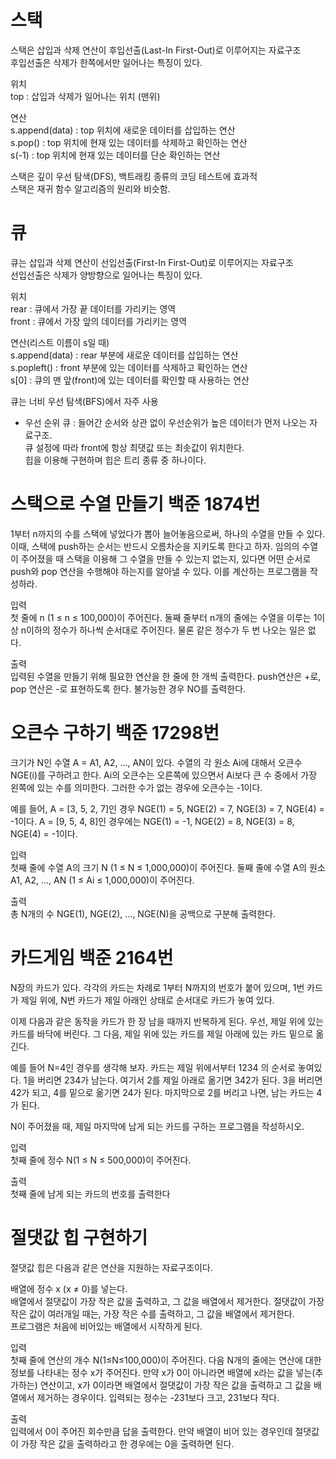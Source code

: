 # 스택
스택은 삽입과 삭제 연산이 후입선출(Last-In First-Out)로 이루어지는 자료구조</br>
후입선출은 삭제가 한쪽에서만 일어나는 특징이 있다.  

위치  
top : 삽입과 삭제가 일어나는 위치 (맨위)

연산  
s.append(data) : top 위치에 새로운 데이터를 삽입하는 연산  
s.pop() : top 위치에 현재 있는 데이터를 삭제하고 확인하는 연산  
s(-1) : top 위치에 현재 있는 데이터를 단순 확인하는 연산  

스택은 깊이 우선 탐색(DFS), 백트래킹 종류의 코딩 테스트에 효과적  
스택은 재귀 함수 알고리즘의 원리와 비슷함.

# 큐
큐는 삽입과 삭제 연산이 선입선출(First-In First-Out)로 이루어지는 자료구조  
선입선출은 삭제가 양방향으로 일어나는 특징이 있다.

위치  
rear : 큐에서 가장 끝 데이터를 가리키는 영역  
front : 큐에서 가장 앞의 데이터를 가리키는 영역  

연산(리스트 이름이 s일 때)  
s.append(data) : rear 부분에 새로운 데이터를 삽입하는 연산  
s.popleft() : front 부분에 있는 데이터를 삭제하고 확인하는 연산  
s[0] : 큐의 맨 앞(front)에 있는 데이터를 확인할 때 사용하는 연산  

큐는 너비 우선 탐색(BFS)에서 자주 사용

* 우선 순위 큐 : 들어간 순서와 상관 없이 우선순위가 높은 데이터가 먼저 나오는 자료구조.  
큐 설정에 따라 front에 항상 최댓값 또는 최솟값이 위치한다.  
힙을 이용해 구현하며 힙은 트리 종류 중 하나이다.

# 스택으로 수열 만들기 백준 1874번
1부터 n까지의 수를 스택에 넣었다가 뽑아 늘어놓음으로써, 하나의 수열을 만들 수 있다. 이때, 스택에 push하는 순서는 반드시 오름차순을 지키도록 한다고 하자. 임의의 수열이 주어졌을 때 스택을 이용해 그 수열을 만들 수 있는지 없는지, 있다면 어떤 순서로 push와 pop 연산을 수행해야 하는지를 알아낼 수 있다. 이를 계산하는 프로그램을 작성하라.

입력  
첫 줄에 n (1 ≤ n ≤ 100,000)이 주어진다. 둘째 줄부터 n개의 줄에는 수열을 이루는 1이상 n이하의 정수가 하나씩 순서대로 주어진다. 물론 같은 정수가 두 번 나오는 일은 없다.

출력  
입력된 수열을 만들기 위해 필요한 연산을 한 줄에 한 개씩 출력한다. push연산은 +로, pop 연산은 -로 표현하도록 한다. 불가능한 경우 NO를 출력한다.

# 오큰수 구하기 백준 17298번
크기가 N인 수열 A = A1, A2, ..., AN이 있다. 수열의 각 원소 Ai에 대해서 오큰수 NGE(i)를 구하려고 한다. Ai의 오큰수는 오른쪽에 있으면서 Ai보다 큰 수 중에서 가장 왼쪽에 있는 수를 의미한다. 그러한 수가 없는 경우에 오큰수는 -1이다.

예를 들어, A = [3, 5, 2, 7]인 경우 NGE(1) = 5, NGE(2) = 7, NGE(3) = 7, NGE(4) = -1이다. A = [9, 5, 4, 8]인 경우에는 NGE(1) = -1, NGE(2) = 8, NGE(3) = 8, NGE(4) = -1이다.

입력  
첫째 줄에 수열 A의 크기 N (1 ≤ N ≤ 1,000,000)이 주어진다. 둘째 줄에 수열 A의 원소 A1, A2, ..., AN (1 ≤ Ai ≤ 1,000,000)이 주어진다.

출력  
총 N개의 수 NGE(1), NGE(2), ..., NGE(N)을 공백으로 구분해 출력한다.

# 카드게임 백준 2164번
N장의 카드가 있다. 각각의 카드는 차례로 1부터 N까지의 번호가 붙어 있으며, 1번 카드가 제일 위에, N번 카드가 제일 아래인 상태로 순서대로 카드가 놓여 있다.

이제 다음과 같은 동작을 카드가 한 장 남을 때까지 반복하게 된다. 우선, 제일 위에 있는 카드를 바닥에 버린다. 그 다음, 제일 위에 있는 카드를 제일 아래에 있는 카드 밑으로 옮긴다.

예를 들어 N=4인 경우를 생각해 보자. 카드는 제일 위에서부터 1234 의 순서로 놓여있다. 1을 버리면 234가 남는다. 여기서 2를 제일 아래로 옮기면 342가 된다. 3을 버리면 42가 되고, 4를 밑으로 옮기면 24가 된다. 마지막으로 2를 버리고 나면, 남는 카드는 4가 된다.

N이 주어졌을 때, 제일 마지막에 남게 되는 카드를 구하는 프로그램을 작성하시오.

입력  
첫째 줄에 정수 N(1 ≤ N ≤ 500,000)이 주어진다.

출력  
첫째 줄에 남게 되는 카드의 번호를 출력한다

# 절댓값 힙 구현하기
절댓값 힙은 다음과 같은 연산을 지원하는 자료구조이다.

배열에 정수 x (x ≠ 0)를 넣는다.  
배열에서 절댓값이 가장 작은 값을 출력하고, 그 값을 배열에서 제거한다. 절댓값이 가장 작은 값이 여러개일 때는, 가장 작은 수를 출력하고, 그 값을 배열에서 제거한다.  
프로그램은 처음에 비어있는 배열에서 시작하게 된다.  

입력  
첫째 줄에 연산의 개수 N(1≤N≤100,000)이 주어진다. 다음 N개의 줄에는 연산에 대한 정보를 나타내는 정수 x가 주어진다. 만약 x가 0이 아니라면 배열에 x라는 값을 넣는(추가하는) 연산이고, x가 0이라면 배열에서 절댓값이 가장 작은 값을 출력하고 그 값을 배열에서 제거하는 경우이다. 입력되는 정수는 -231보다 크고, 231보다 작다.

출력  
입력에서 0이 주어진 회수만큼 답을 출력한다. 만약 배열이 비어 있는 경우인데 절댓값이 가장 작은 값을 출력하라고 한 경우에는 0을 출력하면 된다.